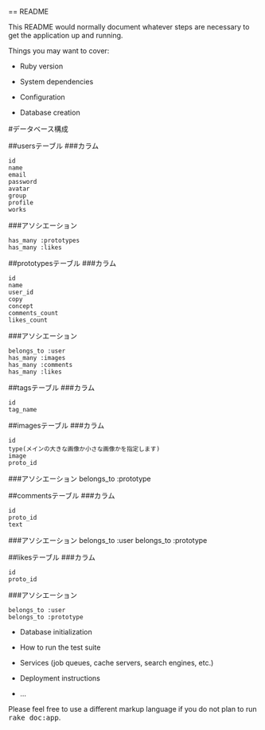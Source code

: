 == README

This README would normally document whatever steps are necessary to get the
application up and running.

Things you may want to cover:

* Ruby version

* System dependencies

* Configuration

* Database creation

#データベース構成

##usersテーブル
###カラム

    id
    name
    email
    password
    avatar
    group
    profile
    works

###アソシエーション

    has_many :prototypes
    has_many :likes

##prototypesテーブル
###カラム

    id
    name
    user_id
    copy
    concept
    comments_count
    likes_count

###アソシエーション

    belongs_to :user
    has_many :images
    has_many :comments
    has_many :likes

##tagsテーブル
###カラム

    id
    tag_name


##imagesテーブル
###カラム

    id
    type(メインの大きな画像か小さな画像かを指定します)
    image
    proto_id

###アソシエーション
    belongs_to :prototype

##commentsテーブル
###カラム

    id
    proto_id
    text

###アソシエーション
    belongs_to :user
    belongs_to :prototype

##likesテーブル
###カラム

    id
    proto_id

###アソシエーション

    belongs_to :user
    belongs_to :prototype



* Database initialization

* How to run the test suite

* Services (job queues, cache servers, search engines, etc.)

* Deployment instructions

* ...


Please feel free to use a different markup language if you do not plan to run
<tt>rake doc:app</tt>.
